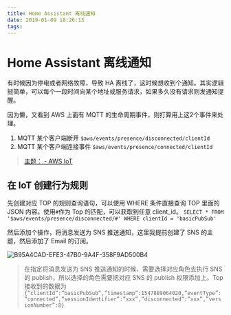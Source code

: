 ```yaml
---
title: Home Assistant 离线通知
date: 2019-01-09 18:26:13
tags:
---
```

# Home Assistant 离线通知
有时候因为停电或者网络故障，导致 HA 离线了，这时候想收到个通知。其实逻辑挺简单，可以每个一段时间向某个地址或服务请求，如果多久没有请求则发通知提醒。

因为懒，又看到 AWS 上面有 MQTT 的生命周期事件，则打算用上这2个事件来处理。

1. MQTT 某个客户端断开
`$aws/events/presence/disconnected/clientId`
2.  MQTT 某个客户端连接事件
`$aws/events/presence/connected/clientId` 

> [主题： - AWS IoT](https://docs.aws.amazon.com/zh_cn/iot/latest/developerguide/topics.html)

## 在 IoT 创建行为规则
先创建对应 TOP 的规则查询语句，可以使用 WHERE 条件直接查询 TOP 里面的 JSON 内容。使用`#`作为 Top 的匹配，可以获取到任意 client_id。
`SELECT * FROM '$aws/events/presence/disconnected/#' WHERE clientId = 'basicPubSub'`

然后添加个操作，将消息发送为 SNS 推送通知，这里我提前创建了 SNS 的主题，然后添加了 Email 的订阅。

![B95A4CAD-EFE3-47B0-9A4F-358F9AD500B4](/images/B95A4CAD-EFE3-47B0-9A4F-358F9AD500B4-1.png)



> 在指定将消息发送为 SNS 推送通知的时候，需要选择对应角色去执行 SNS 的 publish，所以选择的角色需要把对应 SNS 的 publish 权限添加上。Top 接收到的数据为 
> `{“clientId”:”basicPubSub”,”timestamp”:1547889064020,”eventType”:”connected”,”sessionIdentifier”:”xxx”,”disconnected”:”xxx”,”versionNumber”:8}
`